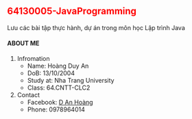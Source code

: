 <h2 style="color:red;">64130005-JavaProgramming</h2> 
Lưu các bài tập thực hành, dự án trong môn học Lập trình Java
<h4>ABOUT ME</h4>
<ol>
  <li>
    <img src="">Infromation
    <ul>
      <li>Name: Hoàng Duy An</li>
      <li>DoB: 13/10/2004</li>
      <li>Study at: Nha Trang University</li>
      <li>Class: 64.CNTT-CLC2</li>
    </ul>
  </li>
  <li>
    Contact
    <ul>
      <li>Facebook: <a href="https://www.facebook.com/hoangduyan2004">D An Hoàng</a></li>
      <li>Phone: 0978964014</li>
    </ul>
  </li>
</ol>
